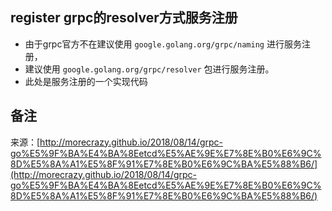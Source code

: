 ## register grpc的resolver方式服务注册

- 由于grpc官方不在建议使用 `google.golang.org/grpc/naming` 进行服务注册，
- 建议使用 `google.golang.org/grpc/resolver` 包进行服务注册。
- 此处是服务注册的一个实现代码

## 备注

来源：[http://morecrazy.github.io/2018/08/14/grpc-go%E5%9F%BA%E4%BA%8Eetcd%E5%AE%9E%E7%8E%B0%E6%9C%8D%E5%8A%A1%E5%8F%91%E7%8E%B0%E6%9C%BA%E5%88%B6/](http://morecrazy.github.io/2018/08/14/grpc-go%E5%9F%BA%E4%BA%8Eetcd%E5%AE%9E%E7%8E%B0%E6%9C%8D%E5%8A%A1%E5%8F%91%E7%8E%B0%E6%9C%BA%E5%88%B6/)